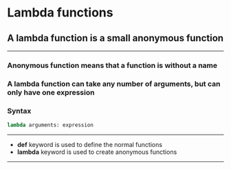 # Lambda functions

## A lambda function is a small anonymous function
---
### Anonymous function means that a function is without a name
### A lambda function can take any number of arguments, but can only have one expression

### Syntax
```python
lambda arguments: expression
```
---
- **def** keyword is used to define the normal functions  
- **lambda** keyword is used to create anonymous functions  
---